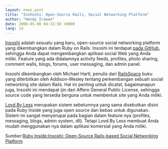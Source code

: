 ```yaml
---
layout: news_post
title: "Inshoshi: Open-Source Rails, Social Networking Platform"
author: "Hendy Irawan"
date: 2008-05-08 04:32:50 +0000
lang: id
---
```


[Insoshi][1] adalah sesuatu yang baru, open-source social networking
platform yang dikembangkan dalam Ruby on Rails. Insoshi ini terdapat
[pada GitHub][2], sehingga Anda dapat mengembangkan aplikasi social Web
yang Anda miliki. Feature yang ada didalamnya activity feeds, profiles,
photo sharing, comment walls, blogs, forums, user messaging, dan admin
panel.

Insoshi dikembangkan oleh Michael Hartl, penulis dari [RailsSpace][3]
buku yang diterbitkan oleh Addison-Wesley tentang perkembangan sebuah
social networking site dalam Rails. Hal ini penting untuk dicatat,
bagaimanapun juga, Insoshi ini mendapat ijin dari Affero General Public
License, sehingga source code yang tersedia berguna untuk membentuk site
yang Anda miliki.

[Lovd By Less][4] merupakan sistem sebelumnya yang sama disebutkan
disini pada Ruby Inside yang juga open source dan bebas untuk digunakan.
Sistem ini sangat menyerupai pada bagian dalam feature nya (profiles,
messaging, blogs, admin system, dll). Tetapi Lovd By Less membuat Anda
mudah menggunakan nya dalam aplikasi komersial yang Anda miliki.

Sumber:[Ruby Inside:Insoshi: Open-Source Rails-based Social Networking
Platform][5]



[1]: http://insoshi.com/
[2]: http://github.com/insoshi/insoshi/tree/master
[3]: http://www.amazon.com/dp/0321480791,sebuah
[4]: http://lovdbyless.com/
[5]: http://www.rubyinside.com/insoshi-open-source-rails-based-social-networking-platform-878.html

